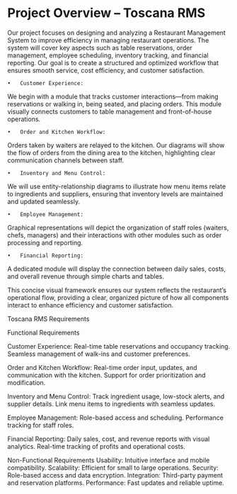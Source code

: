 # Project Overview – Toscana RMS
Our project focuses on designing and analyzing a Restaurant Management System to improve efficiency in managing restaurant operations. The system will cover key aspects such as table reservations, order management, employee scheduling, inventory tracking, and financial reporting. Our goal is to create a structured and optimized workflow that ensures smooth service, cost efficiency, and customer satisfaction. 

	•	Customer Experience:
We begin with a module that tracks customer interactions—from making reservations or walking in, being seated, and placing orders. This module visually connects customers to table management and front-of-house operations.

	•	Order and Kitchen Workflow:
Orders taken by waiters are relayed to the kitchen. Our diagrams will show the flow of orders from the dining area to the kitchen, highlighting clear communication channels between staff.

	•	Inventory and Menu Control:
We will use entity-relationship diagrams to illustrate how menu items relate to ingredients and suppliers, ensuring that inventory levels are maintained and updated seamlessly.

	•	Employee Management:
Graphical representations will depict the organization of staff roles (waiters, chefs, managers) and their interactions with other modules such as order processing and reporting.

	•	Financial Reporting:
A dedicated module will display the connection between daily sales, costs, and overall revenue through simple charts and tables.

This concise visual framework ensures our system reflects the restaurant’s operational flow, providing a clear, organized picture of how all components interact to enhance efficiency and customer satisfaction.

Toscana RMS Requirements

Functional Requirements

Customer Experience:
Real-time table reservations and occupancy tracking.
Seamless management of walk-ins and customer preferences.

Order and Kitchen Workflow:
Real-time order input, updates, and communication with the kitchen.
Support for order prioritization and modification.

Inventory and Menu Control:
Track ingredient usage, low-stock alerts, and supplier details.
Link menu items to ingredients with seamless updates.

Employee Management:
Role-based access and scheduling.
Performance tracking for staff roles.

Financial Reporting:
Daily sales, cost, and revenue reports with visual analytics.
Real-time tracking of profits and operational costs.

Non-Functional Requirements
Usability: Intuitive interface and mobile compatibility.
Scalability: Efficient for small to large operations.
Security: Role-based access and data encryption.
Integration: Third-party payment and reservation platforms.
Performance: Fast updates and reliable uptime.
